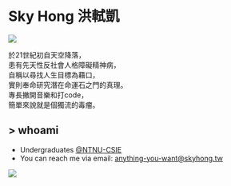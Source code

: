 # Sky Hong 洪軾凱

![](https://komarev.com/ghpvc/?username=skyhong2002&style=flat-square)

於21世紀初自天空降落，  
患有先天性反社會人格障礙精神病，  
自稱以尋找人生目標為藉口，  
實則奉命研究潛在命運石之門的真理。  
專長撇開音樂和打code，  
簡單來說就是個獨流的毒瘤。

## > whoami

- Undergraduates [@NTNU-CSIE](https://github.com/NTNU-CSIE)
- You can reach me via email: anything-you-want@skyhong.tw

![](https://github-readme-stats.vercel.app/api?username=skyhong2002&show_icons=true&locale=en)
